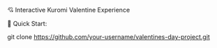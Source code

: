 💘 Interactive Kuromi Valentine Experience



🚀 Quick Start:

git clone [https://github.com/your-username/valentines-day-project.git ](https://silvideun.github.io/valentines-day-project/)
